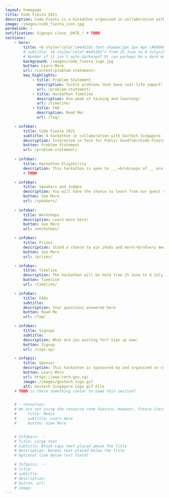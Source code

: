```yaml
---
layout: homepage
title: Code Fiesta 2021
description: Code Fiesta is a hackathon organised in collaboration with GovTech Singapore.
image: /images/code_fiesta_icon.jpg
permalink: /
notification: Signups close _DATE_! # TODO
sections:
    - hero:
        title: <b style="color:\#4451b1 text-shadow:2px 2px 4px \#000000">Code Fiesta 2021</b>
        # subtitle: <b style="color:#4451b1"> from 25 June to 4 July</b>
        # Wonder if it isn't auto-darkened? Or can perhaps be a dark mode logo
        background: /images/code_fiesta_logo.jpg
        button: Learn More
        url: /content/problem-statement/
        key_highlights:
            - title: Problem Statement
              description: Tackle problems that have real-life impact!
              url: /problem-statement/
            - title: Hackathon Timeline
              description: One week of hacking and learning!
              url: /timeline/
            - title: FAQ
              description: Read Me!
              url: /faq/

    - infobar:
        title: Code Fiesta 2021
        subtitle: A hackathon in collaboration with GovTech Singapore
        description: Interested in Tech for Public Good?<br>Code Fiesta 2021 will be held virtually from 25 June and 4 July.<br>You will have the chance to solve problems with real-world impact to Singaporeans!
        button: Problem Statement
        url: /problem-statement/
    
    - infobar:
        title: Hackathon Eligibility
        description: This hackathon is open to __.<br>Groups of __ are encouraged to join. If you do not have a group, fret not. Channels will be provided for you to team up with other like-minded hackers!
        # TODO

    - infobar:
        title: Speakers and Judges
        description: You will have the chance to learn from our guest speakers!
        button: See More
        url: /speakers/
    
    - infobar:
        title: Workshops
        description: Learn more here!
        button: See More
        url: /workshops/

    - infobar:
        title: Prizes
        description: Stand a chance to win iPads and more!<br>Every member of the winning team will receive one item each, unless stated otherwise.
        button: See More
        url: /prizes/

    - infobar:
        title: Timeline
        description: The hackathon will be held from 25 June to 4 July 2021. Click here for more details.
        button: Timeline
        url: /timeline/

    - infobar:
        title: FAQs
        subtitle: 
        description: Your questions answered here
        button: Read Me
        url: /faq/

    - infobar:
        title: Signups
        subtitle:
        description: What are you waiting for? Sign up now!
        button: Signup
        url: /sign-up/

    - infopic:
        title: Sponsor
        description: This hackathon is sponsored by and organised in collaboration with Govtech Singapore.
        button: Learn More
        url: https://www.tech.gov.sg/
        image: /images/govtech_logo.gif
        alt: Govtech Singapore Logo gif File
    # TODO is there something cooler to name this section?    


    # - resources:
    # We are not using the resource room feature. However, future iterations of planners can use this area to put links from social media, previous good reviews, etc...
    #     title: Media
    #     subtitle: Learn more
    #     button: View More


    # Infobars: --
    # Title: Large text
    # Subtitle: Block caps text placed above the Title
    # Description: Normal text placed below the Title
    # Optional link below (url field)

    # Infopics: --
    # title:
    # subtitle:
    # description:
    # button, url:
    # image:
---
```


<!-- Multiple infobar sections are allowed -->